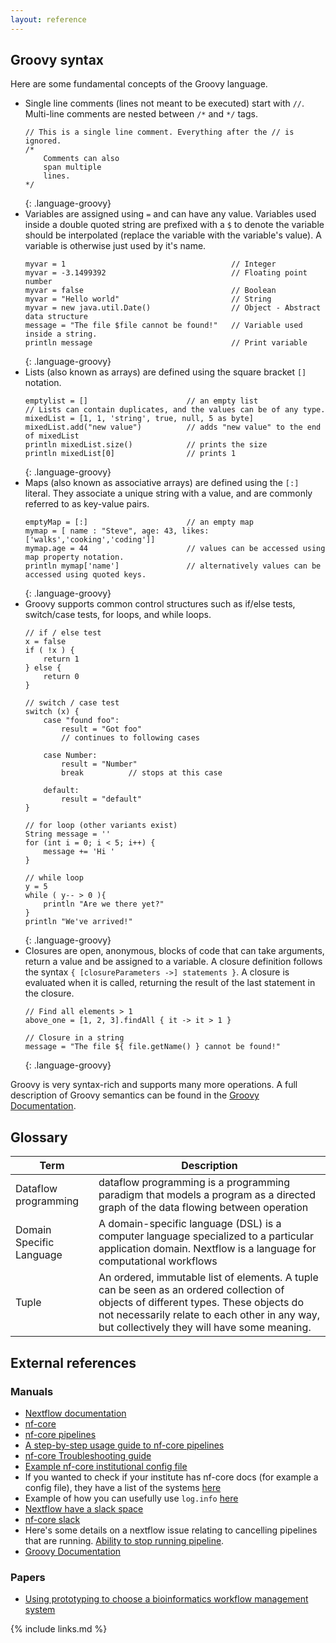 ```yaml
---
layout: reference
---
```


## Groovy syntax

Here are some fundamental
concepts of the Groovy language.

- Single line comments (lines not meant to be executed) start
with `//`. Multi-line comments are nested between `/*` and `*/` tags.
    ~~~
    // This is a single line comment. Everything after the // is ignored.
    /*
        Comments can also
        span multiple
        lines.
    */
    ~~~
    {: .language-groovy}
- Variables are assigned using `=` and can have any value. Variables used
inside a double quoted string are prefixed with a `$` to denote the
variable should be interpolated (replace the variable with the variable's
value). A variable is otherwise just used by it's
name.
    ~~~
    myvar = 1                                     // Integer
    myvar = -3.1499392                            // Floating point number
    myvar = false                                 // Boolean
    myvar = "Hello world"                         // String
    myvar = new java.util.Date()                  // Object - Abstract data structure
    message = "The file $file cannot be found!"   // Variable used inside a string.
    println message                               // Print variable
    ~~~
    {: .language-groovy}
- Lists (also known as arrays) are defined using the square bracket `[]` notation.
    ~~~
    emptylist = []                      // an empty list
    // Lists can contain duplicates, and the values can be of any type.
    mixedList = [1, 1, 'string', true, null, 5 as byte]
    mixedList.add("new value")          // adds "new value" to the end of mixedList
    println mixedList.size()            // prints the size
    println mixedList[0]                // prints 1
    ~~~
    {: .language-groovy}
- Maps (also known as associative arrays) are defined using the `[:]` literal. They associate a unique string with a value, and are commonly referred to as key-value pairs.
    ~~~
    emptyMap = [:]                      // an empty map
    mymap = [ name : "Steve", age: 43, likes: ['walks','cooking','coding']]
    mymap.age = 44                      // values can be accessed using map property notation.
    println mymap['name']               // alternatively values can be accessed using quoted keys.
    ~~~
    {: .language-groovy}
- Groovy supports common control structures such as if/else tests,
switch/case tests, for loops, and while loops.
    ~~~
    // if / else test
    x = false
    if ( !x ) {
        return 1
    } else {
        return 0
    }

    // switch / case test
    switch (x) {
        case "found foo":
            result = "Got foo"
            // continues to following cases

        case Number:
            result = "Number"
            break          // stops at this case

        default:
            result = "default"
    }

    // for loop (other variants exist)
    String message = ''
    for (int i = 0; i < 5; i++) {
        message += 'Hi '
    }

    // while loop
    y = 5
    while ( y-- > 0 ){
        println "Are we there yet?"
    }
    println "We've arrived!"
    ~~~
    {: .language-groovy}
- Closures are open, anonymous, blocks of code that can take arguments,
return a value and be assigned to a variable. A closure definition
follows the syntax `{ [closureParameters ->] statements }`. A closure
is evaluated when it is called, returning the result of the last statement
in the closure.
    ~~~
    // Find all elements > 1
    above_one = [1, 2, 3].findAll { it -> it > 1 }

    // Closure in a string
    message = "The file ${ file.getName() } cannot be found!"
    ~~~
    {: .language-groovy}

Groovy is very syntax-rich and supports many more operations. A full
description of Groovy semantics can be found in the [Groovy Documentation](https://groovy-lang.org/semantics.html).

## Glossary

|Term|Description|
|----|-----------|
|Dataflow programming| dataflow programming is a programming paradigm that models a program as a directed graph of the data flowing between operation|
|Domain Specific Language|A domain-specific language (DSL) is a computer language specialized to a particular application domain. Nextflow is a language for computational workflows |
|Tuple|An ordered, immutable list of elements. A tuple can be seen as an ordered collection of objects of different types. These objects do not necessarily relate to each other in any way, but collectively they will have some meaning.|


## External references

### Manuals

* [Nextflow documentation](https://www.nextflow.io/docs/latest/index.html)
* [nf-core](https://nf-co.re/)
* [nf-core pipelines](https://nf-co.re/pipelines)
* [A step-by-step usage guide to nf-core pipelines](https://nf-co.re/usage/introduction)
* [nf-core Troubleshooting guide](https://nf-co.re/usage/troubleshooting)
* [Example nf-core institutional config file](https://github.com/nf-core/configs/blob/master/conf/eddie.config)
* If you wanted to check if your institute has nf-core docs (for example a config file), they have a list of the systems [here](https://github.com/nf-coe/configs#documentation)
* Example of how you can usefully use `log.info` [here](https://github.com/nextflow-io/rnaseq-nf/blob/3b5b49f/main.nf#L41-L48_)
* [Nextflow have a slack space](https://www.nextflow.io/blog/2022/nextflow-is-moving-to-slack.html)
* [nf-core slack](https://nf-co.re/join)
* Here's some details on a nextflow issue relating to cancelling pipelines that are running. [Ability to stop running pipeline](https://github.com/nextflow-io/nextflow/issues/1441). 
* [Groovy Documentation](https://groovy-lang.org/documentation.html)

### Papers
* [Using prototyping to choose a bioinformatics workflow management system](https://journals.plos.org/ploscompbiol/article?id=10.1371/journal.pcbi.1008622)


{% include links.md %}
